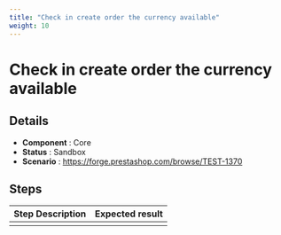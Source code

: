 ```yaml
---
title: "Check in create order the currency available"
weight: 10
---
```


# Check in create order the currency available
## Details
* **Component** : Core
* **Status** : Sandbox
* **Scenario** : https://forge.prestashop.com/browse/TEST-1370

## Steps
| Step Description | Expected result |
| ----- | ----- |
|  |  |